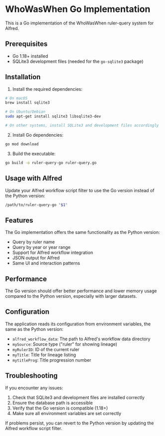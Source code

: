 # WhoWasWhen Go Implementation

This is a Go implementation of the WhoWasWhen ruler-query system for Alfred.

## Prerequisites

- Go 1.18+ installed
- SQLite3 development files (needed for the `go-sqlite3` package)

## Installation

1. Install the required dependencies:

```bash
# On macOS
brew install sqlite3

# On Ubuntu/Debian
sudo apt-get install sqlite3 libsqlite3-dev

# On other systems, install SQLite3 and development files accordingly
```

2. Install Go dependencies:

```bash
go mod download
```

3. Build the executable:

```bash
go build -o ruler-query-go ruler-query.go
```

## Usage with Alfred

Update your Alfred workflow script filter to use the Go version instead of the Python version:

```bash
/path/to/ruler-query-go "$1"
```

## Features

The Go implementation offers the same functionality as the Python version:

- Query by ruler name
- Query by year or year range
- Support for Alfred workflow integration
- JSON output for Alfred
- Same UI and interaction patterns

## Performance

The Go version should offer better performance and lower memory usage compared to the Python version, especially with larger datasets.

## Configuration

The application reads its configuration from environment variables, the same as the Python version:

- `alfred_workflow_data`: The path to Alfred's workflow data directory
- `mySource`: Source type ("ruler" for showing lineage)
- `myRulerID`: ID of the current ruler
- `myTitle`: Title for lineage listing
- `mytitleProg`: Title progression number

## Troubleshooting

If you encounter any issues:

1. Check that SQLite3 and development files are installed correctly
2. Ensure the database path is accessible
3. Verify that the Go version is compatible (1.18+)
4. Make sure all environment variables are set correctly

If problems persist, you can revert to the Python version by updating the Alfred workflow script filter. 